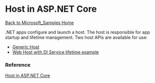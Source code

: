 ﻿# Host in ASP.NET Core

[Back to Microsoft_Samples Home](../readme.md)

.NET apps configure and launch a host. The host is responsible for app startup and lifetime management. Two host APIs are available for use:

* [Generic Host](GenericHost_ConsoleApp/readme.md)  
* [Web Host with DI Service lifetime example](WebHost_WebApplication/readme.md)


### Reference

[Host in ASP.NET Core](https://github.com/aspnet/Docs/blob/master/aspnetcore/fundamentals/host/index.md)

 